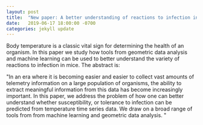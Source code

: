 ```yaml
---
layout: post
title:  "New paper: A better understanding of reactions to infection in mice through changes in temperature patterns"
date:   2019-06-17 18:00:00 -0700
categories: jekyll update
---
```


Body temperature is a classic vital sign for determining the health of an organism. In this paper we study how tools from geometric data analysis and machine learning can be used to better understand the variety of reactions to infection in mice. The abstract is:

"In an era where it is becoming easier and easier to collect vast amounts of telemetry information on a large population of organisms, the ability to extract meaningful information from this data has become increasingly important. In this paper, we address the problem of how one can better understand whether susceptibility, or tolerance to infection can be predicted from temperature time series data. We draw on a broad range of tools from from machine learning and geometric data analysis. "
